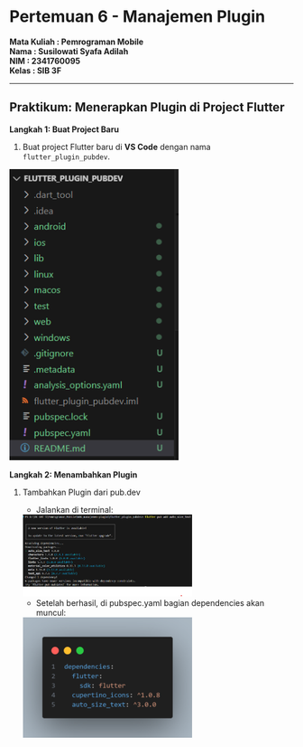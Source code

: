 # Pertemuan 6 - Manajemen Plugin

**Mata Kuliah : Pemrograman Mobile**  
**Nama        : Susilowati Syafa Adilah**  
**NIM         : 2341760095**  
**Kelas       : SIB 3F**  

---

## Praktikum: Menerapkan Plugin di Project Flutter

**Langkah 1: Buat Project Baru**
1. Buat project Flutter baru di **VS Code** dengan nama `flutter_plugin_pubdev`.

<img src="images/P1.1.png" alt="Langkah 1" width="300"/>

**Langkah 2: Menambahkan Plugin**
1. Tambahkan Plugin dari pub.dev
    - Jalankan di terminal:

    <img src="images/P2.1.png" alt="Langkah 2" width="300"/>

    - Setelah berhasil, di pubspec.yaml bagian dependencies akan muncul:

    <img src="images/P2.2.png" alt="Langkah 2" width="300"/>
